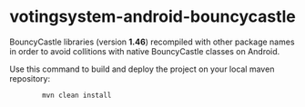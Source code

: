# votingsystem-android-bouncycastle

BouncyCastle libraries (version **1.46**) recompiled with other package names in order to avoid collitions with native BouncyCastle classes on Android.


Use this command to build and deploy the project on your local maven repository:

            mvn clean install
